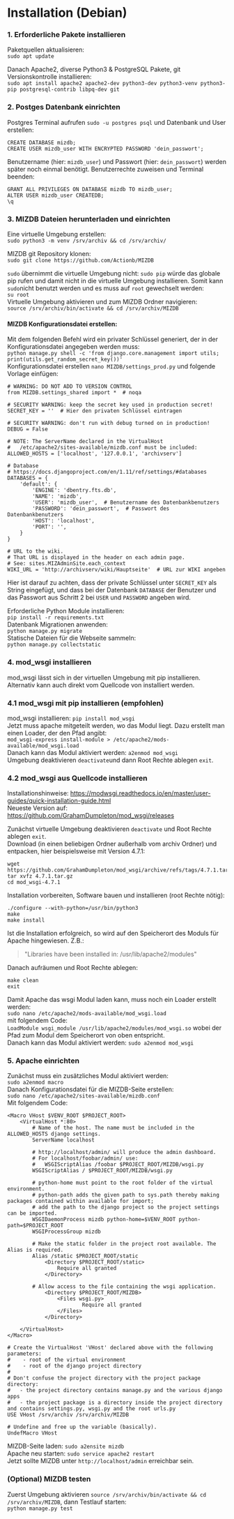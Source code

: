 # Installation (Debian) 

###  1. Erforderliche Pakete installieren

Paketquellen aktualisieren:  
`sudo apt update`

Danach Apache2, diverse Python3 & PostgreSQL Pakete, git Versionskontrolle installieren:  
`sudo apt install apache2 apache2-dev python3-dev python3-venv python3-pip postgresql-contrib libpq-dev git`


### 2. Postges Datenbank einrichten

Postgres Terminal aufrufen `sudo -u postgres psql` und Datenbank und User erstellen:  
```
CREATE DATABASE mizdb;
CREATE USER mizdb_user WITH ENCRYPTED PASSWORD 'dein_passwort';
```
Benutzername (hier: `mizdb_user`) und Passwort (hier: `dein_passwort`) werden später noch einmal benötigt.
Benutzerrechte zuweisen und Terminal beenden:  
```
GRANT ALL PRIVILEGES ON DATABASE mizdb TO mizdb_user;
ALTER USER mizdb_user CREATEDB;
\q
```


### 3. MIZDB Dateien herunterladen und einrichten

Eine virtuelle Umgebung erstellen:  
`sudo python3 -m venv /srv/archiv && cd /srv/archiv/`

MIZDB git Repository klonen:  
`sudo git clone https://github.com/Actionb/MIZDB`

`sudo` übernimmt die virtuelle Umgebung nicht: `sudo pip` würde das globale pip rufen und damit nicht in die virtuelle Umgebung installieren. Somit kann `sudo`nicht benutzt werden und es muss auf `root` gewechselt werden:  
`su root`  
Virtuelle Umgebung aktivieren und zum MIZDB Ordner navigieren:  
`source /srv/archiv/bin/activate && cd /srv/archiv/MIZDB`

#### MIZDB Konfigurationsdatei erstellen:
Mit dem folgenden Befehl wird ein privater Schlüssel generiert, der in der Konfigurationsdatei angegeben werden muss:  
`python manage.py shell -c 'from django.core.management import utils; print(utils.get_random_secret_key())'`  
Konfigurationsdatei erstellen `nano MIZDB/settings_prod.py` und folgende Vorlage einfügen:
```
# WARNING: DO NOT ADD TO VERSION CONTROL
from MIZDB.settings_shared import *  # noqa

# SECURITY WARNING: keep the secret key used in production secret!
SECRET_KEY = ''  # Hier den privaten Schlüssel eintragen 

# SECURITY WARNING: don't run with debug turned on in production!
DEBUG = False

# NOTE: The ServerName declared in the VirtualHost
#   /etc/apache2/sites-available/mizdb.conf must be included:
ALLOWED_HOSTS = ['localhost', '127.0.0.1', 'archivserv']

# Database
# https://docs.djangoproject.com/en/1.11/ref/settings/#databases
DATABASES = {
    'default': {
        'ENGINE': 'dbentry.fts.db',
        'NAME': 'mizdb',
        'USER': 'mizdb_user',  # Benutzername des Datenbankbenutzers
        'PASSWORD': 'dein_passwort',  # Passwort des Datenbankbenutzers
        'HOST': 'localhost',
        'PORT': '',
    }
}

# URL to the wiki.
# That URL is displayed in the header on each admin page.
# See: sites.MIZAdminSite.each_context
WIKI_URL = 'http://archivserv/wiki/Hauptseite'  # URL zur WIKI angeben
```
Hier ist darauf zu achten, dass der private Schlüssel unter `SECRET_KEY` als String eingefügt, 
und dass bei der Datenbank `DATABASE` der Benutzer und das Passwort aus Schritt 2 bei `USER` und `PASSWORD` angeben wird.

Erforderliche Python Module installieren:  
`pip install -r requirements.txt`  
Datenbank Migrationen anwenden:  
`python manage.py migrate`  
Statische Dateien für die Webseite sammeln:  
`python manage.py collectstatic`  


### 4. mod_wsgi installieren
mod_wsgi lässt sich in der virtuellen Umgebung mit pip installieren.
Alternativ kann auch direkt vom Quellcode von installiert werden.

### 4.1 mod_wsgi mit pip installieren (empfohlen)

mod_wsgi installieren: `pip install mod_wsgi`  
Jetzt muss apache mitgeteilt werden, wo das Modul liegt. Dazu erstellt man einen Loader, der den Pfad angibt:  
```mod_wsgi-express install-module > /etc/apache2/mods-available/mod_wsgi.load```  
Danach kann das Modul aktiviert werden: `a2enmod mod_wsgi`   
Umgebung deaktivieren `deactivate`und dann Root Rechte ablegen `exit`.

### 4.2 mod_wsgi aus Quellcode installieren
Installationshinweise: https://modwsgi.readthedocs.io/en/master/user-guides/quick-installation-guide.html  
Neueste Version auf: https://github.com/GrahamDumpleton/mod_wsgi/releases

Zunächst virtuelle Umgebung deaktivieren `deactivate` und Root Rechte ablegen `exit`.  
Download (in einen beliebigen Ordner außerhalb vom archiv Ordner) und entpacken, hier beispielsweise mit Version 4.7.1:
```
wget https://github.com/GrahamDumpleton/mod_wsgi/archive/refs/tags/4.7.1.tar.gz
tar xvfz 4.7.1.tar.gz
cd mod_wsgi-4.7.1
```
Installation vorbereiten, Software bauen und installieren (root Rechte nötig):
```
./configure --with-python=/usr/bin/python3
make
make install
```
Ist die Installation erfolgreich, so wird auf den Speicherort des Moduls für Apache hingewiesen. Z.B.:
>"Libraries have been installed in: /usr/lib/apache2/modules"  

Danach aufräumen und Root Rechte ablegen:
```
make clean
exit
```
Damit Apache das wsgi Modul laden kann, muss noch ein Loader erstellt werden:  
`sudo nano /etc/apache2/mods-available/mod_wsgi.load`  
mit folgendem Code:  
`LoadModule wsgi_module /usr/lib/apache2/modules/mod_wsgi.so` 
wobei der Pfad zum Modul dem Speicherort von oben entspricht.  
Danach kann das Modul aktiviert werden: `sudo a2enmod mod_wsgi`

### 5. Apache einrichten

Zunächst muss ein zusätzliches Modul aktiviert werden:  
`sudo a2enmod macro`  
Danach Konfigurationsdatei für die MIZDB-Seite erstellen:  
`sudo nano /etc/apache2/sites-available/mizdb.conf`  
Mit folgendem Code:  
```
<Macro VHost $VENV_ROOT $PROJECT_ROOT>
	<VirtualHost *:80>  
		# Name of the host. The name must be included in the ALLOWED_HOSTS django settings.
		ServerName localhost
	
		# http://localhost/admin/ will produce the admin dashboard.
		# For localhost/foobar/admin/ use:
		# 	WSGIScriptAlias /foobar $PROJECT_ROOT/MIZDB/wsgi.py
 		WSGIScriptAlias / $PROJECT_ROOT/MIZDB/wsgi.py

 		# python-home must point to the root folder of the virtual environment.
 		# python-path adds the given path to sys.path thereby making packages contained within available for import;
 		# add the path to the django project so the project settings can be imported.
 		WSGIDaemonProcess mizdb python-home=$VENV_ROOT python-path=$PROJECT_ROOT
 		WSGIProcessGroup mizdb

 		# Make the static folder in the project root available. The Alias is required.
		Alias /static $PROJECT_ROOT/static
    		<Directory $PROJECT_ROOT/static>
        		Require all granted
    		</Directory>

		# Allow access to the file containing the wsgi application.
    		<Directory $PROJECT_ROOT/MIZDB>
        		<Files wsgi.py>
            			Require all granted
        		</Files>
    		</Directory>

	</VirtualHost>
</Macro>

# Create the VirtualHost 'VHost' declared above with the following parameters:
#	 - root of the virtual environment
#	 - root of the django project directory
#
# Don't confuse the project directory with the project package directory:
#	- the project directory contains manage.py and the various django apps
#	- the project package is a directory inside the project directory and contains settings.py, wsgi.py and the root urls.py
USE VHost /srv/archiv /srv/archiv/MIZDB

# Undefine and free up the variable (basically).
UndefMacro VHost
```

MIZDB-Seite laden: `sudo a2ensite mizdb`  
Apache neu starten: `sudo service apache2 restart`  
Jetzt sollte MIZDB unter `http://localhost/admin` erreichbar sein.

### (Optional) MIZDB testen

Zuerst Umgebung aktivieren `source /srv/archiv/bin/activate && cd /srv/archiv/MIZDB`, dann Testlauf starten:  
`python manage.py test`
